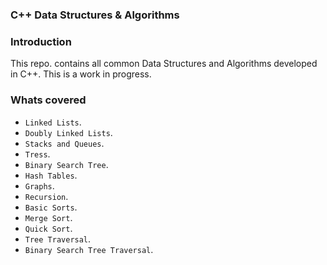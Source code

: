 ### C++ Data Structures & Algorithms

### Introduction

This repo. contains all common Data Structures and Algorithms developed in C++.
This is a work in progress.

### Whats covered

* `Linked Lists`.
* `Doubly Linked Lists`.
* `Stacks and Queues`.
* `Tress`.
* `Binary Search Tree`.
* `Hash Tables`.
* `Graphs`.
* `Recursion`.
* `Basic Sorts`.
* `Merge Sort`.
* `Quick Sort`.
* `Tree Traversal`.
* `Binary Search Tree Traversal`.
